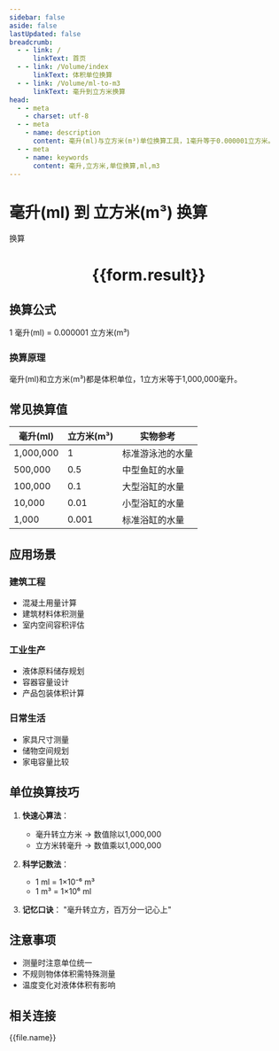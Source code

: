 ```yaml
---
sidebar: false
aside: false
lastUpdated: false
breadcrumb:
  - - link: /
      linkText: 首页
  - - link: /Volume/index
      linkText: 体积单位换算
  - - link: /Volume/ml-to-m3
      linkText: 毫升到立方米换算
head:
  - - meta
    - charset: utf-8
  - - meta
    - name: description
      content: 毫升(ml)与立方米(m³)单位换算工具，1毫升等于0.000001立方米。
  - - meta
    - name: keywords
      content: 毫升,立方米,单位换算,ml,m3
---
```


# 毫升(ml) 到 立方米(m³) 换算

<script setup>
import { onMounted, reactive, inject ,ref  } from 'vue'
import { NButton,NForm ,NFormItem,NInput,NInputNumber,NSelect,NCard,useMessage ,NGrid ,NGi } from 'naive-ui'
import { defineClientComponent } from 'vitepress'
import { Volume } from '../../files';

const convert = inject('convert')
const formRef = ref(null);
const rules = {
  number:{
    required: true,
    type: 'number',
    trigger: "blur"
  }
}
const form = reactive({
  number:null,
  result:'',
  title:'毫升(ml)到立方米(m³)换算'
})

const convertHandler = (e) => {
  e.preventDefault();
  formRef.value?.validate((errors)=>{
    if (!errors) {
      form.result = `${form.number} ml = ${convert(form.number).from('ml').to('m3')} m³`
    }
  })
}
</script>

<n-form size="large" :model="form" ref='formRef' :rules="rules">
  <n-form-item label="数值" path="number">
    <n-input-number size="large" style="width:100%" :min="0" v-model:value="form.number" placeholder="请输入毫升数值" />
  </n-form-item>
  <n-form-item>
    <n-button type="primary" style="width:100%" @click="convertHandler">换算</n-button>
  </n-form-item>
</n-form>
<n-card embedded :bordered="false" hoverable>
  <div style="text-align:center">
    <h1>{{form.result}}</h1>
  </div>
</n-card>

## 换算公式
1 毫升(ml) = 0.000001 立方米(m³)

### 换算原理
毫升(ml)和立方米(m³)都是体积单位，1立方米等于1,000,000毫升。

## 常见换算值
| 毫升(ml) | 立方米(m³) | 实物参考                 |
|---------|-----------|--------------------------|
| 1,000,000 | 1         | 标准游泳池的水量          |
| 500,000  | 0.5       | 中型鱼缸的水量            |
| 100,000  | 0.1       | 大型浴缸的水量            |
| 10,000   | 0.01      | 小型浴缸的水量            |
| 1,000    | 0.001     | 标准浴缸的水量            |

## 应用场景
### 建筑工程
- 混凝土用量计算
- 建筑材料体积测量
- 室内空间容积评估

### 工业生产
- 液体原料储存规划
- 容器容量设计
- 产品包装体积计算

### 日常生活
- 家具尺寸测量
- 储物空间规划
- 家电容量比较

## 单位换算技巧
1. **快速心算法**：
   - 毫升转立方米 → 数值除以1,000,000
   - 立方米转毫升 → 数值乘以1,000,000

2. **科学记数法**：
   - 1 ml = 1×10⁻⁶ m³
   - 1 m³ = 1×10⁶ ml

3. **记忆口诀**：
   "毫升转立方，百万分一记心上"

## 注意事项
- 测量时注意单位统一
- 不规则物体体积需特殊测量
- 温度变化对液体体积有影响

## 相关连接
<n-grid x-gap="12" :cols="4">
  <n-gi v-for="(file, index) in Volume" :key="index">
    <n-button
      text
      tag="a"
      :href="file.path"
      type="primary"
    >
      {{file.name}}
    </n-button>
  </n-gi>
</n-grid>